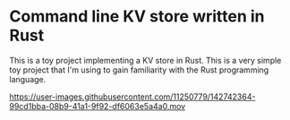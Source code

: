 # Command line KV store written in Rust
This is a toy project implementing a KV store in Rust. This is a very simple toy project that I'm using to gain familiarity with the Rust programming language.



https://user-images.githubusercontent.com/11250779/142742364-99cd1bba-08b9-41a1-9f92-df6063e5a4a0.mov


